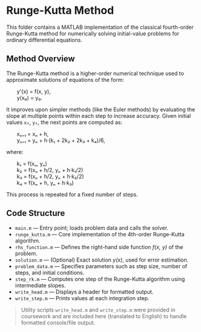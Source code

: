# Runge-Kutta Method

This folder contains a MATLAB implementation of the classical fourth-order Runge-Kutta method for numerically solving initial-value problems for ordinary differential equations.

## Method Overview

The Runge-Kutta method is a higher-order numerical technique used to approximate solutions of equations of the form:

  y'(x) = f(x, y),  
  y(x₀) = y₀.

It improves upon simpler methods (like the Euler methods) by evaluating the slope at multiple points within each step to increase accuracy. Given initial values `x₀`, `y₀`, the next points are computed as:

  xₙ₊₁ = xₙ + h,  
  yₙ₊₁ = yₙ + h·(k₁ + 2k₂ + 2k₃ + k₄)/6,

where:

  k₁ = f(xₙ, yₙ)  
  k₂ = f(xₙ + h/2, yₙ + h·k₁/2)  
  k₃ = f(xₙ + h/2, yₙ + h·k₂/2)  
  k₄ = f(xₙ + h, yₙ + h·k₃)

This process is repeated for a fixed number of steps.

## Code Structure

- `main.m` — Entry point; loads problem data and calls the solver.
- `runge_kutta.m` — Core implementation of the 4th-order Runge-Kutta algorithm.
- `rhs_function.m` — Defines the right-hand side function *f(x, y)* of the problem.
- `solution.m` — (Optional) Exact solution *y(x)*, used for error estimation.
- `problem_data.m` — Specifies parameters such as step size, number of steps, and initial conditions.
- `step_rk.m` — Computes one step of the Runge-Kutta algorithm using intermediate slopes.
- `write_head.m` — Displays a header for formatted output.
- `write_step.m` — Prints values at each integration step.

> Utility scripts `write_head.m` and `write_step.m` were provided in coursework and are included here (translated to English) to handle formatted console/file output.
